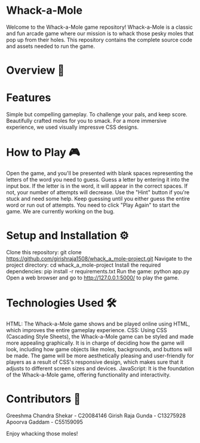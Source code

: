 # Whack-a-Mole 
Welcome to the Whack-a-Mole game repository! Whack-a-Mole is a classic and fun arcade game where our mission is to whack those pesky moles that pop up from their holes. This repository contains the complete source code and assets needed to run the game.

# Overview 📖


# Features
Simple but compelling gameplay.
To challenge your pals, and keep score.
Beautifully crafted moles for you to smack.
For a more immersive experience, we used visually impressve CSS designs.

# How to Play 🎮
Open the game, and you'll be presented with blank spaces representing the letters of the word you need to guess.
Guess a letter by entering it into the input box.
If the letter is in the word, it will appear in the correct spaces. If not, your number of attempts will decrease.
Use the "Hint" button if you're stuck and need some help.
Keep guessing until you either guess the entire word or run out of attempts.
You need to click "Play Again" to start the game. We are currently working on the bug.

# Setup and Installation ⚙️
Clone this repository: git clone https://github.com/girishraja1508/whack_a_mole-project.git
Navigate to the project directory: cd whack_a_mole-project
Install the required dependencies: pip install -r requirements.txt
Run the game: python app.py
Open a web browser and go to http://127.0.0.1:5000/ to play the game.

# Technologies Used 🛠
HTML: The Whack-a-Mole game shows and be played online using HTML, which improves the entire gameplay experience.
CSS: Using CSS (Cascading Style Sheets), the Whack-a-Mole game can be styled and made more appealing graphically. It is in charge of deciding how the game will look, including how game objects like moles, backgrounds, and buttons will be made. The game will be more aesthetically pleasing and user-friendly for players as a result of CSS's responsive design, which makes sure that it adjusts to different screen sizes and devices.
JavaScript: It is the foundation of the Whack-a-Mole game, offering functionality and interactivity.

# Contributors 🤝
Greeshma Chandra Shekar - C20084146
Girish Raja Gunda       - C13275928
Apoorva Gaddam          - C55159095

Enjoy whacking those moles!
